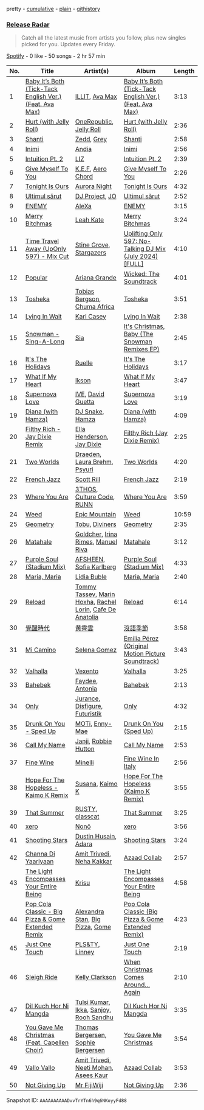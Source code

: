 pretty - [cumulative](/playlists/cumulative/37i9dQZEVXbvJfTkO3GeW5.md) - [plain](/playlists/plain/37i9dQZEVXbvJfTkO3GeW5) - [githistory](https://github.githistory.xyz/mdn522/spotify-playlist-archive/blob/main/playlists/plain/37i9dQZEVXbvJfTkO3GeW5)

### [Release Radar](https://open.spotify.com/playlist/37i9dQZEVXbvJfTkO3GeW5)

> Catch all the latest music from artists you follow, plus new singles picked for you\. Updates every Friday.

[Spotify](https://open.spotify.com/user/spotify) - 0 like - 50 songs - 2 hr 57 min

| No. | Title | Artist(s) | Album | Length |
|---|---|---|---|---|
| 1 | [Baby It’s Both \(Tick\-Tack English Ver.\) \(Feat\. Ava Max\)](https://open.spotify.com/track/26Lm1VpF6behZ8q6DKjI5z) | [ILLIT](https://open.spotify.com/artist/36cgvBn0aadzOijnjjwqMN), [Ava Max](https://open.spotify.com/artist/4npEfmQ6YuiwW1GpUmaq3F) | [Baby It’s Both \(Tick\-Tack English Ver.\) \(Feat\. Ava Max\)](https://open.spotify.com/album/5dbwsmGyS60oSMkh2CwzoD) | 3:13 |
| 2 | [Hurt \(with Jelly Roll\)](https://open.spotify.com/track/1l0na60FJ6nH6tSajSQQs3) | [OneRepublic](https://open.spotify.com/artist/5Pwc4xIPtQLFEnJriah9YJ), [Jelly Roll](https://open.spotify.com/artist/19k8AgwwTSxeaxkOuCQEJs) | [Hurt \(with Jelly Roll\)](https://open.spotify.com/album/5osyX2S0SzifrsmFORqUY3) | 2:36 |
| 3 | [Shanti](https://open.spotify.com/track/7qNI74cUk1ePMsOXlIr78t) | [Zedd](https://open.spotify.com/artist/2qxJFvFYMEDqd7ui6kSAcq), [Grey](https://open.spotify.com/artist/4lDBihdpMlOalxy1jkUbPl) | [Shanti](https://open.spotify.com/album/6z38kdyaJpMpAwbC6aWcjs) | 2:58 |
| 4 | [Inimi](https://open.spotify.com/track/1yqHs2M4rSgRzJ57ZWazpB) | [Andia](https://open.spotify.com/artist/6Jwwt3X2qSFanYwEHcvBkn) | [Inimi](https://open.spotify.com/album/4UVwC4Wj5xcrblIEe4UqVH) | 2:56 |
| 5 | [Intuition Pt\. 2](https://open.spotify.com/track/1jRHsoT06cHNNyhw0oREAD) | [LIZ](https://open.spotify.com/artist/6t2Rja6dihuxH6Mrgyynp6) | [Intuition Pt\. 2](https://open.spotify.com/album/20qn6WDyHY0fkq2wNiLYXn) | 2:39 |
| 6 | [Give Myself To You](https://open.spotify.com/track/5WgR0oaZ7mVgsuOaWgvyjM) | [K.E.F](https://open.spotify.com/artist/29vtxkqKcEYzya1LvRUHan), [Aero Chord](https://open.spotify.com/artist/6lO3fSdhsdpeOcrbqAJsRU) | [Give Myself To You](https://open.spotify.com/album/1xOlihWbjbCtFwqvS82yHs) | 2:26 |
| 7 | [Tonight Is Ours](https://open.spotify.com/track/6zKXt5eTpiou0jbRG231Ov) | [Aurora Night](https://open.spotify.com/artist/58PDMEzS2t3Ud9cI5epA12) | [Tonight Is Ours](https://open.spotify.com/album/7klKo0JCVDStmweYutZlsZ) | 4:32 |
| 8 | [Ultimul sărut](https://open.spotify.com/track/4uBWKMNcZWaFGKFB617Xn2) | [DJ Project](https://open.spotify.com/artist/1oqThNqOfhev071PvmOwWQ), [JO](https://open.spotify.com/artist/3ArPP8R2oGr81W8i4XBPpP) | [Ultimul sărut](https://open.spotify.com/album/2koLXtK6zIBjnPQI7ui7QZ) | 2:52 |
| 9 | [ENEMY](https://open.spotify.com/track/2W4P79oRWZ6zdC8uuIKNQj) | [AleXa](https://open.spotify.com/artist/4jCGRzuZkwo8CxboiANMEU) | [ENEMY](https://open.spotify.com/album/0ZN15MEJXhv9fsnfpC5zdi) | 3:15 |
| 10 | [Merry Bitchmas](https://open.spotify.com/track/1PAodf4AVQI3P4XKkpda5X) | [Leah Kate](https://open.spotify.com/artist/6oWOHAOyBUn6aJlKIPJK9r) | [Merry Bitchmas](https://open.spotify.com/album/0BFCC2gWI8itsHOV3RRFUC) | 3:24 |
| 11 | [Time Travel Away \(UpOnly 597\) \- Mix Cut](https://open.spotify.com/track/4NHmT5MDz4WzL7g6o6XwMl) | [Stine Grove](https://open.spotify.com/artist/51GkQKgac6wqdicVA2DvPu), [Stargazers](https://open.spotify.com/artist/4DBhY1R41ChQ0uV8RDbRKw) | [Uplifting Only 597: No\-Talking DJ Mix \(July 2024\) \[FULL\]](https://open.spotify.com/album/61Tr1VfsuaPm0tBGTBA7di) | 4:10 |
| 12 | [Popular](https://open.spotify.com/track/3i8fIJNV0yuC4kXT3SkVBZ) | [Ariana Grande](https://open.spotify.com/artist/66CXWjxzNUsdJxJ2JdwvnR) | [Wicked: The Soundtrack](https://open.spotify.com/album/3JUrJP460nFIqwjxM19slT) | 4:01 |
| 13 | [Tosheka](https://open.spotify.com/track/5cfzoIJ5Z8eW7BOYD2P9EG) | [Tobias Bergson](https://open.spotify.com/artist/0OaBO8SytZzvzAO3NOWiv3), [Chuma Africa](https://open.spotify.com/artist/6jEv70uyVq7UfhIvifmMRN) | [Tosheka](https://open.spotify.com/album/2dVdf8rXwbIyIcfS87dRc2) | 3:51 |
| 14 | [Lying In Wait](https://open.spotify.com/track/3vz8N9lOCMiSr3DE8PLyMt) | [Karl Casey](https://open.spotify.com/artist/4oGlqi5TaK8r8K50fQhUbe) | [Lying In Wait](https://open.spotify.com/album/6GzXuejOVkzXff0WgD7Npx) | 2:38 |
| 15 | [Snowman \- Sing\-A\-Long](https://open.spotify.com/track/7hIZaf7vSv3rsER1wbP34n) | [Sia](https://open.spotify.com/artist/5WUlDfRSoLAfcVSX1WnrxN) | [It's Christmas, Baby \(The Snowman Remixes EP\)](https://open.spotify.com/album/5InDNvtWWOUeH5khdHBFnb) | 2:45 |
| 16 | [It's The Holidays](https://open.spotify.com/track/13J6vlViMVXpEwyL4Fvhbs) | [Ruelle](https://open.spotify.com/artist/5tIkXJTex4JY7cv9mmgAZx) | [It's The Holidays](https://open.spotify.com/album/1BQfnPLMFd4vgCrlDS5c2m) | 3:17 |
| 17 | [What If My Heart](https://open.spotify.com/track/3npE5UZPQZ2VIkbuVgaVSR) | [Ikson](https://open.spotify.com/artist/0oaw4MsauBh5lIEBWqhi1r) | [What If My Heart](https://open.spotify.com/album/0kH343qKX6buXhjZyEp03B) | 3:47 |
| 18 | [Supernova Love](https://open.spotify.com/track/5sTLGx6c7YRwnrWm6O091n) | [IVE](https://open.spotify.com/artist/6RHTUrRF63xao58xh9FXYJ), [David Guetta](https://open.spotify.com/artist/1Cs0zKBU1kc0i8ypK3B9ai) | [Supernova Love](https://open.spotify.com/album/0LMT3Tdqs2Zy8VIxwuf47X) | 3:19 |
| 19 | [Diana \(with Hamza\)](https://open.spotify.com/track/2c3MBL8fpnhzBGHFJWQ8yU) | [DJ Snake](https://open.spotify.com/artist/540vIaP2JwjQb9dm3aArA4), [Hamza](https://open.spotify.com/artist/5gs4Sm2WQUkcGeikMcVHbh) | [Diana \(with Hamza\)](https://open.spotify.com/album/3A3EDLMrcdMWWsv2AcGgEf) | 4:09 |
| 20 | [Filthy Rich \- Jay Dixie Remix](https://open.spotify.com/track/1DUlRQ0GEtYtQovA1vNfjB) | [Ella Henderson](https://open.spotify.com/artist/7nDsS0l5ZAzMedVRKPP8F1), [Jay Dixie](https://open.spotify.com/artist/1PPyzpnVhzlh4mrUrIkCzr) | [Filthy Rich \(Jay Dixie Remix\)](https://open.spotify.com/album/3ewrAfBv58rllcB3Br0mtE) | 2:25 |
| 21 | [Two Worlds](https://open.spotify.com/track/4RfBCMsPmDLU6beg75usbt) | [Draeden](https://open.spotify.com/artist/7tZV4FXJNO8FzjgrAToCln), [Laura Brehm](https://open.spotify.com/artist/7ddnIV2r4SLjuwyGlgLIWt), [Psyuri](https://open.spotify.com/artist/1sVcH2QZWGjqsNxyJ9EyBb) | [Two Worlds](https://open.spotify.com/album/3cE3IacQTMQ750qdlWH9F3) | 4:20 |
| 22 | [French Jazz](https://open.spotify.com/track/3MmTSizeBYV4ZQX4heICi8) | [Scott Rill](https://open.spotify.com/artist/7dNg7OLrxcWU9cVe3sQoMV) | [French Jazz](https://open.spotify.com/album/2rVOUH5nN0IoDItnSMS4pr) | 2:19 |
| 23 | [Where You Are](https://open.spotify.com/track/5sAHYRY65h4pQQi90kFVmq) | [3THOS](https://open.spotify.com/artist/4AO0IoqoaN0H4OVuMeR3EL), [Culture Code](https://open.spotify.com/artist/2FF8wcGpikv5RFbAK1rvdZ), [RUNN](https://open.spotify.com/artist/3l0H4QNiYYNdIsnZ4JgJAg) | [Where You Are](https://open.spotify.com/album/1P3F3cEc2yyYfLu8rLx4CU) | 3:59 |
| 24 | [Weed](https://open.spotify.com/track/1PjgNZG3YbTONhcJcgeuad) | [Epic Mountain](https://open.spotify.com/artist/7meq0SFt3BxWzjbt5EVBbT) | [Weed](https://open.spotify.com/album/0D3kdGBRR5p2ATJirvAPbX) | 10:59 |
| 25 | [Geometry](https://open.spotify.com/track/0AmYNX6Ho7z4o4auoaupYN) | [Tobu](https://open.spotify.com/artist/1feoGrmmD8QmNqtK2Gdwy8), [Diviners](https://open.spotify.com/artist/22lnnGKlaDxk8sfzCNRJuA) | [Geometry](https://open.spotify.com/album/2x1RrN4EMDOhzKoR6zf3S4) | 2:35 |
| 26 | [Matahale](https://open.spotify.com/track/1t2prKx2l2b4mxsk3rlhaD) | [Goldcher](https://open.spotify.com/artist/1n9K41Jye8s8F0z1hb1Qhz), [Irina Rimes](https://open.spotify.com/artist/1OQa8VMULlbmbFmDcdfBZj), [Manuel Riva](https://open.spotify.com/artist/2hkGkEnyudpE42IU4DBt99) | [Matahale](https://open.spotify.com/album/4h8slpY81obL56W9pz0Umj) | 3:12 |
| 27 | [Purple Soul \(Stadium Mix\)](https://open.spotify.com/track/0PkMDGp3XH9RQmgUuDVOFt) | [AFSHEEN](https://open.spotify.com/artist/5iwLVxdLzgm1cLrZunXzWR), [Sofia Karlberg](https://open.spotify.com/artist/2msPoIYdnKVeuOOM960FC2) | [Purple Soul \(Stadium Mix\)](https://open.spotify.com/album/0tQjXhnOoN8XVXm9zocIfc) | 4:33 |
| 28 | [Maria, Maria](https://open.spotify.com/track/4ut3pv8Po5KNXRrfKQ39IX) | [Lidia Buble](https://open.spotify.com/artist/69JOH9w7UtJrKnbUpcW2gH) | [Maria, Maria](https://open.spotify.com/album/2WXwrDnPKMh6DbB1ICbCGE) | 2:40 |
| 29 | [Reload](https://open.spotify.com/track/3E3hWU0hxaBlahp3W7dgWY) | [Tommy Tassev](https://open.spotify.com/artist/2SOVRsK18GV2KnlJipX8vQ), [Marin Hoxha](https://open.spotify.com/artist/69kFCyHDE14cRD1cctCCcd), [Rachel Lorin](https://open.spotify.com/artist/5DfLOANcWMxdeenpJ6Ksd2), [Cafe De Anatolia](https://open.spotify.com/artist/2sSSGlRMfz4ZEcw4rw0m0v) | [Reload](https://open.spotify.com/album/4izfnuB0CKZwKP4EhIODoB) | 6:14 |
| 30 | [覺醒時代](https://open.spotify.com/track/37FG8nPldU7T0dvZw6O8df) | [黄霄雲](https://open.spotify.com/artist/4vcc1VAbvzJjbMTsPYL6OU) | [沒語季節](https://open.spotify.com/album/2zMkA1hnJBsoS2Oaf1gIAc) | 3:58 |
| 31 | [Mi Camino](https://open.spotify.com/track/2NPzPNhkwSTBMLfTxcaoPZ) | [Selena Gomez](https://open.spotify.com/artist/0C8ZW7ezQVs4URX5aX7Kqx) | [Emilia Pérez \(Original Motion Picture Soundtrack\)](https://open.spotify.com/album/1lTp4dWxNevEDQZhRYfQNU) | 3:43 |
| 32 | [Valhalla](https://open.spotify.com/track/3hv8r9HMnDvmTMiqDa35Yd) | [Vexento](https://open.spotify.com/artist/3tYJfCciy07wTBt2HpjCQw) | [Valhalla](https://open.spotify.com/album/6YY7dhkqCSwqoxNp2yR2As) | 3:25 |
| 33 | [Bahebek](https://open.spotify.com/track/5Ks0xMrdqAQhzTEoRKrDDv) | [Faydee](https://open.spotify.com/artist/5v7efr4mqt3RQxkT0Mmh5g), [Antonia](https://open.spotify.com/artist/4TLzMoEaUDkcAfIlY3Xhxn) | [Bahebek](https://open.spotify.com/album/7wwHJYVoehYIp6IZvopzjy) | 2:13 |
| 34 | [Only](https://open.spotify.com/track/48iR40AX9T9kpE9qgJJBxB) | [Jurance](https://open.spotify.com/artist/5oXOG79l8rEwfuYvZHAOA9), [Disfigure](https://open.spotify.com/artist/6qS98hCc0GWwq1AShPNl2w), [Futuristik](https://open.spotify.com/artist/5QNnf6MKpahSmcbfLpPgzF) | [Only](https://open.spotify.com/album/3tx8Zv5X9aY8BaXnNOBu8M) | 4:32 |
| 35 | [Drunk On You \- Sped Up](https://open.spotify.com/track/3NHgAssepyitfhP1AJZLZm) | [MOTi](https://open.spotify.com/artist/1vo8zHmO1KzkuU9Xxh6J7W), [Enny\-Mae](https://open.spotify.com/artist/61PUjJm9JH5ck3LxD6RypE) | [Drunk On You \(Sped Up\)](https://open.spotify.com/album/5bXNIsXdbF9mUfuDqzNiZQ) | 2:15 |
| 36 | [Call My Name](https://open.spotify.com/track/1uFRA9PHqgcdXpkQKFxNN5) | [Janji](https://open.spotify.com/artist/5VXPJC0PNpJbzB10A39G8E), [Robbie Hutton](https://open.spotify.com/artist/05qvZreQgj82j4gXKT6K0T) | [Call My Name](https://open.spotify.com/album/1asHpzbXYn8fUbhKHvYLWX) | 2:53 |
| 37 | [Fine Wine](https://open.spotify.com/track/6K52pf928JK0WkxUn5Zzy2) | [Minelli](https://open.spotify.com/artist/5T0j6On1EthT2QVNXh8vqc) | [Fine Wine In Italy](https://open.spotify.com/album/5lV6TjkSpiIrVzIUkovkoU) | 2:56 |
| 38 | [Hope For The Hopeless \- Kaimo K Remix](https://open.spotify.com/track/3Q55SbePO767olTuP208BP) | [Susana](https://open.spotify.com/artist/5T8x61HRsjZo0CwH1rs6Kf), [Kaimo K](https://open.spotify.com/artist/3pHzhNMn89uU2Sux4KW1qN) | [Hope For The Hopeless \(Kaimo K Remix\)](https://open.spotify.com/album/5I99GBRyU3WnXYNfECLfRr) | 3:55 |
| 39 | [That Summer](https://open.spotify.com/track/7aMxRQ7gWkDHZ3SCj5I5zX) | [RUSTY](https://open.spotify.com/artist/05GxuZsmXUfrwZPwoZ0Uhn), [glasscat](https://open.spotify.com/artist/1iZIgKdk4aQdTSupTIcRSQ) | [That Summer](https://open.spotify.com/album/6V6KUyrvt4fTXb96eyNf5j) | 3:25 |
| 40 | [xero](https://open.spotify.com/track/3lhJYJk1Iis0ycVVcZBiwM) | [Nonô](https://open.spotify.com/artist/2izgj6WOKJsuCRCQUKOoVO) | [xero](https://open.spotify.com/album/66RZMHbn6EwIUyzSL9wqqJ) | 3:56 |
| 41 | [Shooting Stars](https://open.spotify.com/track/2jhXlQ4GjsEayYr5TxL0oh) | [Dustin Husain](https://open.spotify.com/artist/0klIzsZViJgJcCX4Wh0qKl), [Adara](https://open.spotify.com/artist/3ZejoaXlP3oqmmTseylLDY) | [Shooting Stars](https://open.spotify.com/album/2bGDRoFp7w0mhrsvOmVBtz) | 3:24 |
| 42 | [Channa Di Yaariyaan](https://open.spotify.com/track/2q7ja4gKxiDK8d6sBWPRHq) | [Amit Trivedi](https://open.spotify.com/artist/7HCqGPJcQTyGJ2yqntbuyr), [Neha Kakkar](https://open.spotify.com/artist/5f4QpKfy7ptCHwTqspnSJI) | [Azaad Collab](https://open.spotify.com/album/1p3mGK6FO2Mcs4NSqqlPRK) | 2:57 |
| 43 | [The Light Encompasses Your Entire Being](https://open.spotify.com/track/6KZZFKCpMXoMjqjs2JKToa) | [Krisu](https://open.spotify.com/artist/4fDwpQvKm3wRao9O2SzU89) | [The Light Encompasses Your Entire Being](https://open.spotify.com/album/7bBqXtcI3pCY4rMsoMe2Yo) | 4:58 |
| 44 | [Pop Cola Classic \- Big Pizza & Gome Extended Remix](https://open.spotify.com/track/5G5r0CmyKzVhbLxPCBbQUi) | [Alexandra Stan](https://open.spotify.com/artist/0BmLNz4nSLfoWYW1cYsElL), [Big Pizza](https://open.spotify.com/artist/51CMf5VuG4slbsV4QpcKS1), [Gome](https://open.spotify.com/artist/3l99tUddNAmbsBEItrH2p0) | [Pop Cola Classic \(Big Pizza & Gome Extended Remix\)](https://open.spotify.com/album/0l7NsbzoAz9BZOc5OzNzNe) | 4:23 |
| 45 | [Just One Touch](https://open.spotify.com/track/6U3muQYnw6HzRIF62aZh8r) | [PLS&TY](https://open.spotify.com/artist/14byx2nRysWNtgauCXscKT), [Linney](https://open.spotify.com/artist/0vomb9Zaob10lPzxBcIiNb) | [Just One Touch](https://open.spotify.com/album/4sx3ZdW7DZVL2zHGrvDjEI) | 2:19 |
| 46 | [Sleigh Ride](https://open.spotify.com/track/69k7hEpxYF96lUmkDethQ2) | [Kelly Clarkson](https://open.spotify.com/artist/3BmGtnKgCSGYIUhmivXKWX) | [When Christmas Comes Around… Again](https://open.spotify.com/album/2T8kFylYJCnieWBMqZx6jq) | 2:10 |
| 47 | [Dil Kuch Hor Ni Mangda](https://open.spotify.com/track/4h0eadqwYscU7J8YWcq86c) | [Tulsi Kumar](https://open.spotify.com/artist/0T1CMVkqffHlqEk4BcAph1), [Ikka](https://open.spotify.com/artist/07iEy1AecUPVzfC2J2gCHR), [Sanjoy](https://open.spotify.com/artist/6qjhYs5KNSoSU6fNJqDGIo), [Rooh Sandhu](https://open.spotify.com/artist/54E3dYx7RpaGZaDVXJTWjr) | [Dil Kuch Hor Ni Mangda](https://open.spotify.com/album/1liP2ae3tnMF5SrwSUljJq) | 3:35 |
| 48 | [You Gave Me Christmas \(Feat\. Capellen Choir\)](https://open.spotify.com/track/4w07qNnDDbycaZVIE5U1mb) | [Thomas Bergersen](https://open.spotify.com/artist/6BF0bXbsdujMSMeFZBGcBq), [Sophie Bergersen](https://open.spotify.com/artist/0lMeSz2GYjzepSfS7llYGP) | [You Gave Me Christmas](https://open.spotify.com/album/0Br8WgklHxMJB9HAzfECpg) | 3:54 |
| 49 | [Vallo Vallo](https://open.spotify.com/track/7oa0g2fCVf39RW6EstUdiN) | [Amit Trivedi](https://open.spotify.com/artist/7HCqGPJcQTyGJ2yqntbuyr), [Neeti Mohan](https://open.spotify.com/artist/3ZxZ03fj3tXBZHZWzvaLSM), [Asees Kaur](https://open.spotify.com/artist/1sVmXkzX2ukc6QvasrDBES) | [Azaad Collab](https://open.spotify.com/album/1p3mGK6FO2Mcs4NSqqlPRK) | 3:53 |
| 50 | [Not Giving Up](https://open.spotify.com/track/3Vp6W3JwRy8Zqx1VqIeK5J) | [Mr FijiWiji](https://open.spotify.com/artist/2uEo8Rajpdz1AqineCVLHq) | [Not Giving Up](https://open.spotify.com/album/573k5XbLHnLF0pXvZLwJ80) | 2:36 |

Snapshot ID: `AAAAAAAAAADvvTrYTn6h9q6NKoyyFd88`
